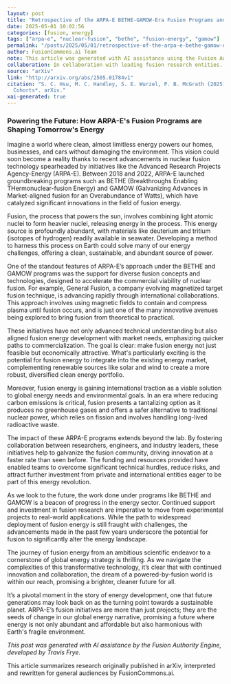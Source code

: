 ```yaml
---
layout: post
title: "Retrospective of the ARPA-E BETHE-GAMOW-Era Fusion Programs and Project Cohorts"
date: 2025-05-01 10:02:56
categories: [fusion, energy]
tags: ["arpa-e", "nuclear-fusion", "bethe", "fusion-energy", "gamow"]
permalink: "/posts/2025/05/01/retrospective-of-the-arpa-e-bethe-gamow-era-fusion-programs-and-project-cohorts/"
author: FusionCommons.ai Team
note: This article was generated with AI assistance using the Fusion Authority Engine, developed by Travis Frye.
collaboration: In collaboration with leading fusion research entities.
source: "arXiv"
link: "http://arxiv.org/abs/2505.01784v1"
citation: "S. C. Hsu, M. C. Handley, S. E. Wurzel, P. B. McGrath (2025). *Retrospective of the ARPA-E BETHE-GAMOW-Era Fusion Programs and Project
  Cohorts*. arXiv."
xai-generated: true
---
```


### Powering the Future: How ARPA-E's Fusion Programs are Shaping Tomorrow's Energy

Imagine a world where clean, almost limitless energy powers our homes, businesses, and cars without damaging the environment. This vision could soon become a reality thanks to recent advancements in nuclear fusion technology spearheaded by initiatives like the Advanced Research Projects Agency-Energy (ARPA-E). Between 2018 and 2022, ARPA-E launched groundbreaking programs such as BETHE (Breakthroughs Enabling THermonuclear-fusion Energy) and GAMOW (Galvanizing Advances in Market-aligned fusion for an Overabundance of Watts), which have catalyzed significant innovations in the field of fusion energy.

Fusion, the process that powers the sun, involves combining light atomic nuclei to form heavier nuclei, releasing energy in the process. This energy source is profoundly abundant, with materials like deuterium and tritium (isotopes of hydrogen) readily available in seawater. Developing a method to harness this process on Earth could solve many of our energy challenges, offering a clean, sustainable, and abundant source of power.

One of the standout features of ARPA-E’s approach under the BETHE and GAMOW programs was the support for diverse fusion concepts and technologies, designed to accelerate the commercial viability of nuclear fusion. For example, General Fusion, a company evolving magnetized target fusion technique, is advancing rapidly through international collaborations. This approach involves using magnetic fields to contain and compress plasma until fusion occurs, and is just one of the many innovative avenues being explored to bring fusion from theoretical to practical.

These initiatives have not only advanced technical understanding but also aligned fusion energy development with market needs, emphasizing quicker paths to commercialization. The goal is clear: make fusion energy not just feasible but economically attractive. What's particularly exciting is the potential for fusion energy to integrate into the existing energy market, complementing renewable sources like solar and wind to create a more robust, diversified clean energy portfolio.

Moreover, fusion energy is gaining international traction as a viable solution to global energy needs and environmental goals. In an era where reducing carbon emissions is critical, fusion presents a tantalizing option as it produces no greenhouse gases and offers a safer alternative to traditional nuclear power, which relies on fission and involves handling long-lived radioactive waste.

The impact of these ARPA-E programs extends beyond the lab. By fostering collaboration between researchers, engineers, and industry leaders, these initiatives help to galvanize the fusion community, driving innovation at a faster rate than seen before. The funding and resources provided have enabled teams to overcome significant technical hurdles, reduce risks, and attract further investment from private and international entities eager to be part of this energy revolution.

As we look to the future, the work done under programs like BETHE and GAMOW is a beacon of progress in the energy sector. Continued support and investment in fusion research are imperative to move from experimental projects to real-world applications. While the path to widespread deployment of fusion energy is still fraught with challenges, the advancements made in the past few years underscore the potential for fusion to significantly alter the energy landscape.

The journey of fusion energy from an ambitious scientific endeavor to a cornerstone of global energy strategy is thrilling. As we navigate the complexities of this transformative technology, it’s clear that with continued innovation and collaboration, the dream of a powered-by-fusion world is within our reach, promising a brighter, cleaner future for all.

It’s a pivotal moment in the story of energy development, one that future generations may look back on as the turning point towards a sustainable planet. ARPA-E’s fusion initiatives are more than just projects; they are the seeds of change in our global energy narrative, promising a future where energy is not only abundant and affordable but also harmonious with Earth's fragile environment.

*This post was generated with AI assistance by the Fusion Authority Engine, developed by Travis Frye.*

This article summarizes research originally published in arXiv, interpreted and rewritten for general audiences by FusionCommons.ai.
